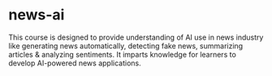 # news-ai
This course is designed to provide understanding of AI use in news industry like generating news automatically, detecting fake news, summarizing articles &amp; analyzing sentiments. It imparts knowledge for learners to develop AI-powered news applications.
